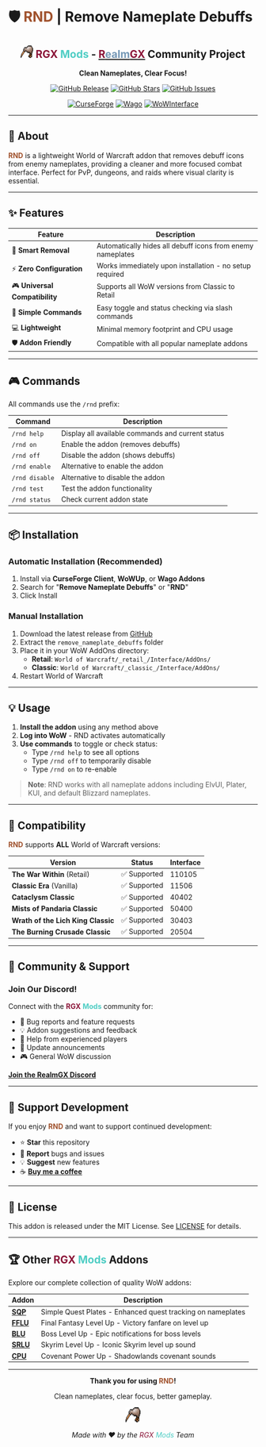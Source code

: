 # 🛡️ <span style="color:#A0522D">R</span><span style="color:#A0522D">N</span><span style="color:#A0522D">D</span> | Remove Nameplate Debuffs

<div align="center">

## <img src="https://raw.githubusercontent.com/donniedice/SimpleQuestPlates/main/images/kiwi.gif" width="25" height="25"> <span style="color:#8B1538">R</span><span style="color:#8B1538">G</span><span style="color:#8B1538">X</span> <span style="color:#4ecdc4">Mods</span> - [<span style="color:#8B1538">R</span><span style="color:#7598b6">ealm</span><span style="color:#8B1538">G</span><span style="color:#8B1538">X</span>](https://realmgx.com) Community Project

**Clean Nameplates, Clear Focus!**

[![GitHub Release](https://img.shields.io/github/v/release/donniedice/remove_nameplate_debuffs?style=for-the-badge&color=saddlebrown)](https://github.com/donniedice/remove_nameplate_debuffs/releases)
[![GitHub Stars](https://img.shields.io/github/stars/donniedice/remove_nameplate_debuffs?style=for-the-badge&color=yellow)](https://github.com/donniedice/remove_nameplate_debuffs)
[![GitHub Issues](https://img.shields.io/github/issues/donniedice/remove_nameplate_debuffs?style=for-the-badge&color=red)](https://github.com/donniedice/remove_nameplate_debuffs/issues)

[![CurseForge](https://img.shields.io/badge/CurseForge-Download-orange?style=for-the-badge&logo=curseforge)](https://www.curseforge.com/wow/addons/remove-nameplate-debuffs)
[![Wago](https://img.shields.io/badge/Wago.io-Download-blue?style=for-the-badge)](https://addons.wago.io/addons/rnd)
[![WoWInterface](https://img.shields.io/badge/WoWInterface-Download-green?style=for-the-badge)](https://www.wowinterface.com/downloads/info26320)

</div>

---

## 📖 About

<span style="color:#A0522D">**RND**</span> is a lightweight World of Warcraft addon that removes debuff icons from enemy nameplates, providing a cleaner and more focused combat interface. Perfect for PvP, dungeons, and raids where visual clarity is essential.

---

## ✨ Features

| Feature | Description |
|---------|-------------|
| 🎯 **Smart Removal** | Automatically hides all debuff icons from enemy nameplates |
| ⚡ **Zero Configuration** | Works immediately upon installation - no setup required |
| 🎮 **Universal Compatibility** | Supports all WoW versions from Classic to Retail |
| 🔧 **Simple Commands** | Easy toggle and status checking via slash commands |
| 💻 **Lightweight** | Minimal memory footprint and CPU usage |
| 🛡️ **Addon Friendly** | Compatible with all popular nameplate addons |

---

## 🎮 Commands

All commands use the `/rnd` prefix:

| Command | Description |
|---------|-------------|
| `/rnd help` | Display all available commands and current status |
| `/rnd on` | Enable the addon (removes debuffs) |
| `/rnd off` | Disable the addon (shows debuffs) |
| `/rnd enable` | Alternative to enable the addon |
| `/rnd disable` | Alternative to disable the addon |
| `/rnd test` | Test the addon functionality |
| `/rnd status` | Check current addon state |

---

## 📦 Installation

### Automatic Installation (Recommended)
1. Install via **CurseForge Client**, **WoWUp**, or **Wago Addons**
2. Search for "**Remove Nameplate Debuffs**" or "**RND**"
3. Click Install

### Manual Installation
1. Download the latest release from [GitHub](https://github.com/donniedice/remove_nameplate_debuffs/releases)
2. Extract the `remove_nameplate_debuffs` folder
3. Place it in your WoW AddOns directory:
   - **Retail**: `World of Warcraft/_retail_/Interface/AddOns/`
   - **Classic**: `World of Warcraft/_classic_/Interface/AddOns/`
4. Restart World of Warcraft

---

## 💡 Usage

1. **Install the addon** using any method above
2. **Log into WoW** - RND activates automatically
3. **Use commands** to toggle or check status:
   - Type `/rnd help` to see all options
   - Type `/rnd off` to temporarily disable
   - Type `/rnd on` to re-enable

> **Note**: RND works with all nameplate addons including ElvUI, Plater, KUI, and default Blizzard nameplates.

---

## 🎯 Compatibility

<span style="color:#A0522D">**RND**</span> supports **ALL** World of Warcraft versions:

| Version | Status | Interface |
|---------|--------|-----------|
| **The War Within** (Retail) | ✅ Supported | 110105 |
| **Classic Era** (Vanilla) | ✅ Supported | 11506 |
| **Cataclysm Classic** | ✅ Supported | 40402 |
| **Mists of Pandaria Classic** | ✅ Supported | 50400 |
| **Wrath of the Lich King Classic** | ✅ Supported | 30403 |
| **The Burning Crusade Classic** | ✅ Supported | 20504 |

---

## 💬 Community & Support

### Join Our Discord!
Connect with the <span style="color:#8B1538">**RGX**</span> <span style="color:#4ecdc4">**Mods**</span> community for:
- 🐛 Bug reports and feature requests
- 💡 Addon suggestions and feedback
- 🤝 Help from experienced players
- 📢 Update announcements
- 🎮 General WoW discussion

[**Join the RealmGX Discord**](https://discord.gg/hK9N3esnce)

---

## 🤝 Support Development

If you enjoy <span style="color:#A0522D">**RND**</span> and want to support continued development:

- ⭐ **Star** this repository
- 🐛 **Report** bugs and issues
- 💡 **Suggest** new features
- ☕ [**Buy me a coffee**](https://www.buymeacoffee.com/donniedice)

---

## 📝 License

This addon is released under the MIT License. See [LICENSE](LICENSE) for details.

---

## 🏆 Other <span style="color:#8B1538">RGX</span> <span style="color:#4ecdc4">Mods</span> Addons

Explore our complete collection of quality WoW addons:

| Addon | Description |
|-------|-------------|
| [**SQP**](https://www.curseforge.com/wow/addons/sqp-simplequestplates) | Simple Quest Plates - Enhanced quest tracking on nameplates |
| [**FFLU**](https://www.curseforge.com/wow/addons/fflu) | Final Fantasy Level Up - Victory fanfare on level up |
| [**BLU**](https://www.curseforge.com/wow/addons/blu) | Boss Level Up - Epic notifications for boss levels |
| [**SRLU**](https://www.curseforge.com/wow/addons/srlu) | Skyrim Level Up - Iconic Skyrim level up sound |
| [**CPU**](https://www.curseforge.com/wow/addons/cpu) | Covenant Power Up - Shadowlands covenant sounds |

---

<div align="center">

**Thank you for using <span style="color:#A0522D">RND</span>!**

Clean nameplates, clear focus, better gameplay.

<img src="https://raw.githubusercontent.com/donniedice/SimpleQuestPlates/main/images/kiwi.gif" width="30" height="30">

*Made with ❤️ by the <span style="color:#8B1538">RGX</span> <span style="color:#4ecdc4">Mods</span> Team*

</div>